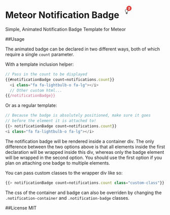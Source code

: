 Meteor Notification Badge ![Screenshot](/screenshot.png)
=========================

Simple, Animated Notification Badge Template for Meteor

##Usage

The animated badge can be declared in two different ways, both of which require a single `count` parameter.

With a template inclusion helper:

```javascript
// Pass in the count to be displayed
{{#notificationBadge count=notifications.count}}
  <i class="fa fa-lightbulb-o fa-lg"></i>
  // Other custom html...
{{/notificationBadge}}
```

Or as a regular template:

```javascript
// Because the badge is absolutely positioned, make sure it goes
// before the element it is attached to!
{{> notificationBadge count=notifications.count}}
<i class="fa fa-lightbulb-o fa-lg"></i>
```

The notification badge will be rendered inside a container div. The only difference between the two options above is that all elements inside the first declaration will be wrapped inside this div, whereas only the badge element will be wrapped in the second option. You should use the first option if you plan on attaching one badge to multiple elements.

You can pass custom classes to the wrapper div like so:
```javascript
{{> notificationBadge count=notifications.count class="custom-class"}}
```

The css of the container and badge can also be overriden by changing the `.notification-container` and `.notification-badge` classes.

##License
MIT
